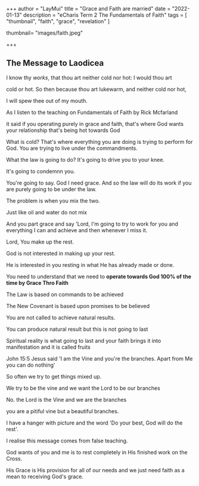 +++
author = "LayMui"
title = "Grace and Faith are married"
date = "2022-01-13"
description = "eCharis Term 2 The Fundamentals of Faith"
tags = [
    "thumbnail", "faith", "grace", "revelation"
]

thumbnail= "images/faith.jpeg"

+++

## The Message to Laodicea

I know thy _works_, that thou art neither cold nor hot: I would thou art

cold or hot. So then because thou art lukewarm, and neither cold nor hot,

I will spew thee out of my mouth.

As I listen to the teaching on Fundamentals of Faith by Rick Mcfarland

it said if you operating purely in grace and faith, that's where God wants
your relationship that's being hot towards God

What is cold? That's where everything you are doing is trying to perform for God.
You are trying to live under the commandments.

What the law is going to do? It's going to drive you to your knee.

It's going to condemnn you.

You're going to say. God I need grace. And so the law will do its work
if you are purely going to be under the law.

The problem is when you mix the two.

Just like oil and water do not mix

And you part grace and say 'Lord, I'm going
to try to work for you and everything I can and achieve and then whenever I miss it.

Lord, You make up the rest.

God is not interested in making up your rest.

He is interested in you resting in what He has already made or done.

You need to understand that we need to **operate towards God 100% of the time by Grace Thro Faith**

The Law is based on commands to be achieved

The New Covenant is based upon promises to be believed

You are not called to achieve natural results.

You can produce natural result but this is not going to last

Spiritual reality is what going to last and your faith brings it into manifestation and it is called fruits

John 15:5 Jesus said 'I am the Vine and you're the branches. Apart from Me you can do nothing'

So often we try to get things mixed up.

We try to be the vine and we want the Lord to be our branches

No. the Lord is the Vine and we are the branches

you are a pitiful vine but a beautiful branches.

I have a hanger with picture and the word 'Do your best, God will do the rest'.

I realise this message comes from false teaching.

God wants of you and me is to rest completely in His finished work on the Cross.

His Grace is His provision for all
of our needs and we just need faith as a mean to receiving God's grace.
